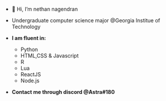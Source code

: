 - 👋 Hi, I’m nethan nagendran
- Undergraduate computer science major @Georgia Institue of Technology
- **I am fluent in:**
    - Python
    - HTML,CSS & Javascript
    - R
    - Lua
    - ReactJS
    - Node.js

- **Contact me through discord @Astra#180**



